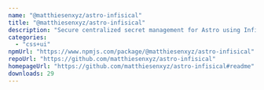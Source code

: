 ```yaml
---
name: "@matthiesenxyz/astro-infisical"
title: "@matthiesenxyz/astro-infisical"
description: "Secure centralized secret management for Astro using Infisical"
categories:
  - "css+ui"
npmUrl: "https://www.npmjs.com/package/@matthiesenxyz/astro-infisical"
repoUrl: "https://github.com/matthiesenxyz/astro-infisical"
homepageUrl: "https://github.com/matthiesenxyz/astro-infisical#readme"
downloads: 29
---
```

